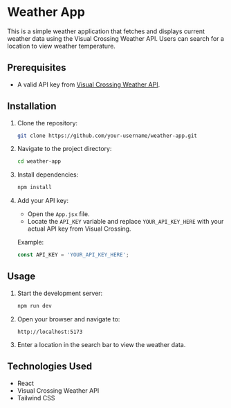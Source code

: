 # Weather App

This is a simple weather application that fetches and displays current weather data using the Visual Crossing Weather API. Users can search for a location to view weather temperature.

## Prerequisites

- A valid API key from [Visual Crossing Weather API](https://weather.visualcrossing.com/).

## Installation

1. Clone the repository:
   ```bash
   git clone https://github.com/your-username/weather-app.git
   ```

2. Navigate to the project directory:
   ```bash
   cd weather-app
   ```

3. Install dependencies:
   ```bash
   npm install
   ```

4. Add your API key:
   - Open the `App.jsx` file.
   - Locate the `API_KEY` variable and replace `YOUR_API_KEY_HERE` with your actual API key from Visual Crossing.

   Example:
   ```javascript
   const API_KEY = 'YOUR_API_KEY_HERE';
   ```

## Usage

1. Start the development server:
   ```bash
   npm run dev
   ```

2. Open your browser and navigate to:
   ```
   http://localhost:5173
   ```

3. Enter a location in the search bar to view the weather data.

## Technologies Used

- React
- Visual Crossing Weather API
- Tailwind CSS

